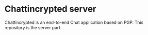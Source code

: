 # Chattincrypted server
Chattincrypted is an end-to-end Chat application based on PGP. This repository is the server part.